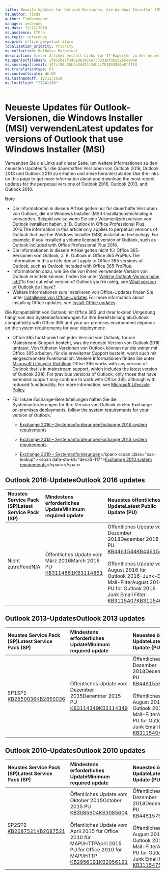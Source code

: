 ```yaml
---
title: Neueste Updates für Outlook-Versionen, die Windows Installer (MSI) verwenden
ms.author: timda
author: TimDavenport
manager: andrewmo
ms.date: 12/12/2018
ms.audience: ITPro
ms.topic: reference
ms.prod: office-perpetual-itpro
localization_priority: Priority
ms.collection: RelNotes_Perpetual
description: Dieser Artikel enthält Links für IT-Experten zu den neuesten Updateinformationen für dauerhafte Versionen von Outlook 2016, Outlook 2013 und Outlook 2010
ms.openlocfilehash: 2f955b1cf34610e396aa7353318fda2c295ca048
ms.sourcegitcommit: 14fcf06c2bb5a3dd23c34bcc701093816e8f4f53
ms.translationtype: HT
ms.contentlocale: de-DE
ms.lasthandoff: 12/12/2018
ms.locfileid: "27241286"
---
```

# <a name="latest-updates-for-versions-of-outlook-that-use-windows-installer-msi"></a><span data-ttu-id="dec35-103">Neueste Updates für Outlook-Versionen, die Windows Installer (MSI) verwenden</span><span class="sxs-lookup"><span data-stu-id="dec35-103">Latest updates for versions of Outlook that use Windows Installer (MSI)</span></span>

<span data-ttu-id="dec35-104">Verwenden Sie die Links auf dieser Seite, um weitere Informationen zu den neuesten Updates für die dauerhaften Versionen von Outlook 2016, Outlook 2013 und Outlook 2010 zu erhalten und diese herunterzuladen.</span><span class="sxs-lookup"><span data-stu-id="dec35-104">Use the links on this page to get more information about and download the most recent updates for the perpetual versions of Outlook 2016, Outlook 2013, and Outlook 2010.</span></span>
  
> [!NOTE]
> - <span data-ttu-id="dec35-p101">Die Informationen in diesem Artikel gelten nur für dauerhafte Versionen von Outlook, die die Windows Installer (MSI)-Installationstechnologie verwenden. Beispielsweise wenn Sie eine Volumenlizenzversion von Outlook installiert haben, z. B. Outlook in Office Professional Plus 2016.</span><span class="sxs-lookup"><span data-stu-id="dec35-p101">The information in this article only applies to perpetual versions of Outlook that use the Windows Installer (MSI) installation technology. For example, if you installed a volume licensed version of Outlook, such as Outlook included with Office Professional Plus 2016.</span></span>
> - <span data-ttu-id="dec35-107">Die Informationen in diesem Artikel gelten nicht für Office 365-Versionen von Outlook, z. B. Outlook in Office 365 ProPlus.</span><span class="sxs-lookup"><span data-stu-id="dec35-107">The information in this article doesn't apply to Office 365 versions of Outlook, such as Outlook included with Office 365 ProPlus.</span></span>
> - <span data-ttu-id="dec35-108">Informationen dazu, wie Sie die von Ihnen verwendete Version von Outlook ermitteln können, finden Sie unter [Welche Outlook-Version habe ich?](https://support.office.com/article/b3a9568c-edb5-42b9-9825-d48d82b2257c)</span><span class="sxs-lookup"><span data-stu-id="dec35-108">To find out what version of Outlook you're using, see [What version of Outlook do I have?](https://support.office.com/article/b3a9568c-edb5-42b9-9825-d48d82b2257c)</span></span>
> - <span data-ttu-id="dec35-109">Weitere Informationen zum Installieren von Office-Updates finden Sie unter [Installieren von Office-Updates](https://support.office.com/article/2ab296f3-7f03-43a2-8e50-46de917611c5).</span><span class="sxs-lookup"><span data-stu-id="dec35-109">For more information about installing Office updates, see [Install Office updates](https://support.office.com/article/2ab296f3-7f03-43a2-8e50-46de917611c5).</span></span> 
  
<span data-ttu-id="dec35-110">Die Kompatibilität von Outlook mit Office 365 und Ihrer lokalen Umgebung hängt von den Systemanforderungen für Ihre Bereitstellung ab:</span><span class="sxs-lookup"><span data-stu-id="dec35-110">Outlook compatibility with Office 365 and your on-premises environment depends on the system requirements for your deployment:</span></span>
  
- <span data-ttu-id="dec35-p102">Office 365 funktioniert mit jeder Version von Outlook, für die Mainstream-Support besteht, was die neueste Version von Outlook 2016 umfasst. Von früheren Versionen von Outlook können nur die weiter mit Office 365 arbeiten, für die erweiterter Support besteht, wenn auch mit eingeschränkter Funktionalität. Weitere Informationen finden Sie unter [Microsoft Lifecycle-Richtlinie](https://support.microsoft.com/lifecycle).</span><span class="sxs-lookup"><span data-stu-id="dec35-p102">Office 365 works with any version of Outlook that is in mainstream support, which includes the latest version of Outlook 2016. For previous versions of Outlook, only those that have extended support may continue to work with Office 365, although with reduced functionality. For more information, see [Microsoft Lifecycle Policy](https://support.microsoft.com/lifecycle).</span></span>
    
- <span data-ttu-id="dec35-114">Für lokale Exchange-Bereitstellungen halten Sie die Systemanforderungen für Ihre Version von Outlook ein:</span><span class="sxs-lookup"><span data-stu-id="dec35-114">For Exchange on-premises deployments, follow the system requirements for your version of Outlook:</span></span>
    
  - [<span data-ttu-id="dec35-115">Exchange 2016 – Systemanforderungen</span><span class="sxs-lookup"><span data-stu-id="dec35-115">Exchange 2016 system requirements</span></span>](https://docs.microsoft.com/Exchange/plan-and-deploy/system-requirements)
    
  - [<span data-ttu-id="dec35-116">Exchange 2013 – Systemanforderungen</span><span class="sxs-lookup"><span data-stu-id="dec35-116">Exchange 2013 system requirements</span></span>](https://docs.microsoft.com/exchange/exchange-2013-system-requirements-exchange-2013-help)
    
  - <span data-ttu-id="dec35-117">[Exchange 2010 – Systemanforderungen](https://docs.microsoft.com/previous-versions/office/exchange-server-2010/aa996719(v=exchg.141))</span><span class="sxs-lookup"><span data-stu-id="dec35-117">[Exchange 2010 system requirements](https://docs.microsoft.com/previous-versions/office/exchange-server-2010/aa996719(v=exchg.141))</span></span>

   
## <a name="outlook-2016-updates"></a><span data-ttu-id="dec35-118">Outlook 2016-Updates</span><span class="sxs-lookup"><span data-stu-id="dec35-118">Outlook 2016 updates</span></span>

|<span data-ttu-id="dec35-119">**Neustes Service Pack (SP)**</span><span class="sxs-lookup"><span data-stu-id="dec35-119">**Latest Service Pack (SP)**</span></span>|<span data-ttu-id="dec35-120">**Mindestens erforderliches Update**</span><span class="sxs-lookup"><span data-stu-id="dec35-120">**Minimum required update**</span></span>|<span data-ttu-id="dec35-121">**Neuestes öffentliches Update**</span><span class="sxs-lookup"><span data-stu-id="dec35-121">**Latest Public Update (PU)**</span></span>|
|:-----|:-----|:-----|
|<span data-ttu-id="dec35-122">Nicht zutreffend</span><span class="sxs-lookup"><span data-stu-id="dec35-122">N/A</span></span>  <br/> |<span data-ttu-id="dec35-123">Öffentliches Update vom März 2016</span><span class="sxs-lookup"><span data-stu-id="dec35-123">March 2016 PU</span></span> <br/>[<span data-ttu-id="dec35-124">KB3114861</span><span class="sxs-lookup"><span data-stu-id="dec35-124">KB3114861</span></span>](https://support.microsoft.com/help/3114861) <br/> |<span data-ttu-id="dec35-125">Öffentliches Update vom Dezember 2018</span><span class="sxs-lookup"><span data-stu-id="dec35-125">December 2018 PU</span></span> <br/>[<span data-ttu-id="dec35-126">KB4461544</span><span class="sxs-lookup"><span data-stu-id="dec35-126">KB4461544</span></span>](https://support.microsoft.com/help/4461544) <br/><br/> <span data-ttu-id="dec35-127">Öffentliches Update vom August 2016 für Outlook 2016-Junk-E-Mail-Filter</span><span class="sxs-lookup"><span data-stu-id="dec35-127">August 2016 PU for Outlook 2016 Junk Email Filter</span></span>  <br/>[<span data-ttu-id="dec35-128">KB3115407</span><span class="sxs-lookup"><span data-stu-id="dec35-128">KB3115407</span></span>](https://support.microsoft.com/help/3115407) <br/> |
   
## <a name="outlook-2013-updates"></a><span data-ttu-id="dec35-129">Outlook 2013-Updates</span><span class="sxs-lookup"><span data-stu-id="dec35-129">Outlook 2013 updates</span></span>

|<span data-ttu-id="dec35-130">**Neustes Service Pack (SP)**</span><span class="sxs-lookup"><span data-stu-id="dec35-130">**Latest Service Pack (SP)**</span></span>|<span data-ttu-id="dec35-131">**Mindestens erforderliches Update**</span><span class="sxs-lookup"><span data-stu-id="dec35-131">**Minimum required update**</span></span>|<span data-ttu-id="dec35-132">**Neuestes öffentliches Update**</span><span class="sxs-lookup"><span data-stu-id="dec35-132">**Latest Public Update (PU)**</span></span>|
|:-----|:-----|:-----|
|<span data-ttu-id="dec35-133">SP1</span><span class="sxs-lookup"><span data-stu-id="dec35-133">SP1</span></span>  <br/>[<span data-ttu-id="dec35-134">KB2850036</span><span class="sxs-lookup"><span data-stu-id="dec35-134">KB2850036</span></span>](https://go.microsoft.com/fwlink/p/?LinkId=512538) <br/> |<span data-ttu-id="dec35-135">Öffentliches Update vom Dezember 2015</span><span class="sxs-lookup"><span data-stu-id="dec35-135">December 2015 PU</span></span> <br/>[<span data-ttu-id="dec35-136">KB3114349</span><span class="sxs-lookup"><span data-stu-id="dec35-136">KB3114349</span></span>](https://support.microsoft.com/kb/3114349) <br/> |<span data-ttu-id="dec35-137">Öffentliches Update vom Dezember 2018</span><span class="sxs-lookup"><span data-stu-id="dec35-137">December 2018 PU</span></span> <br/>[<span data-ttu-id="dec35-138">KB4461556</span><span class="sxs-lookup"><span data-stu-id="dec35-138">KB4461556</span></span>](https://support.microsoft.com/help/4461556) <br/><br/>  <span data-ttu-id="dec35-139">Öffentliches Update vom August 2016 für Outlook 2013-Junk-E-Mail-Filter</span><span class="sxs-lookup"><span data-stu-id="dec35-139">August 2016 PU for Outlook 2013 Junk Email Filter</span></span> <br/> [<span data-ttu-id="dec35-140">KB3115404</span><span class="sxs-lookup"><span data-stu-id="dec35-140">KB3115404</span></span>](https://support.microsoft.com/kb/3115404) <br/> |
   
## <a name="outlook-2010-updates"></a><span data-ttu-id="dec35-141">Outlook 2010-Updates</span><span class="sxs-lookup"><span data-stu-id="dec35-141">Outlook 2010 updates</span></span>

|<span data-ttu-id="dec35-142">**Neustes Service Pack (SP)**</span><span class="sxs-lookup"><span data-stu-id="dec35-142">**Latest Service Pack (SP)**</span></span>|<span data-ttu-id="dec35-143">**Mindestens erforderliches Update**</span><span class="sxs-lookup"><span data-stu-id="dec35-143">**Minimum required update**</span></span>|<span data-ttu-id="dec35-144">**Neuestes öffentliches Update**</span><span class="sxs-lookup"><span data-stu-id="dec35-144">**Latest Public Update (PU)**</span></span>|
|:-----|:-----|:-----|
|<span data-ttu-id="dec35-145">SP2</span><span class="sxs-lookup"><span data-stu-id="dec35-145">SP2</span></span> <br/>[<span data-ttu-id="dec35-146">KB2687521</span><span class="sxs-lookup"><span data-stu-id="dec35-146">KB2687521</span></span>](https://go.microsoft.com/fwlink/p/?LinkId=512542) <br/> |<span data-ttu-id="dec35-147">Öffentliches Update vom Oktober 2015</span><span class="sxs-lookup"><span data-stu-id="dec35-147">October 2015 PU</span></span> <br/> [<span data-ttu-id="dec35-148">KB3085604</span><span class="sxs-lookup"><span data-stu-id="dec35-148">KB3085604</span></span>](https://support.microsoft.com/kb/3085604) <br/><br/>  <span data-ttu-id="dec35-149">Öffentliches Update vom April 2015 für Office 2010 für MAPI/HTTP</span><span class="sxs-lookup"><span data-stu-id="dec35-149">April 2015 PU for Office 2010 for MAPI/HTTP</span></span> <br/> [<span data-ttu-id="dec35-150">KB2956191</span><span class="sxs-lookup"><span data-stu-id="dec35-150">KB2956191</span></span>](https://support.microsoft.com/de-DE/help/2956191/april-14-2015-update-for-office-2010-kb2956191) <br/> |<span data-ttu-id="dec35-151">Öffentliches Update vom Dezember 2018</span><span class="sxs-lookup"><span data-stu-id="dec35-151">December 2018 PU</span></span> <br/>[<span data-ttu-id="dec35-152">KB4461576</span><span class="sxs-lookup"><span data-stu-id="dec35-152">KB4461576</span></span>](https://support.microsoft.com/help/4461576) <br/><br/>  <span data-ttu-id="dec35-153">Öffentliches Update vom August 2016 für Outlook 2010-Junk-E-Mail-Filter</span><span class="sxs-lookup"><span data-stu-id="dec35-153">August 2016 PU for Outlook 2010 Junk Email Filter</span></span> <br/> [<span data-ttu-id="dec35-154">KB3115475</span><span class="sxs-lookup"><span data-stu-id="dec35-154">KB3115475</span></span>](https://support.microsoft.com/kb/3115475) <br/> |
   


